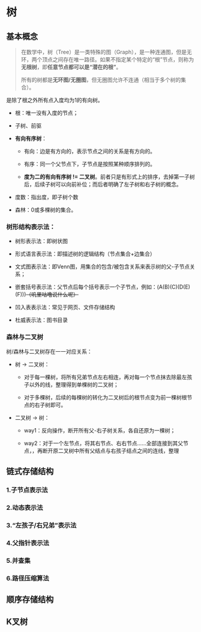 # 树

## 基本概念

> 在数学中，树（Tree）是一类特殊的图（Graph），是一种连通图，但是无环，两个顶点之间存在唯一路径。如果不指定某个特定的“根”节点，则称为**无根树**，即**任意节点都可以是“潜在的根”**。
> 
> 所有的树都是**无环图/无圈图**，但无圈图允许不连通（相当于多个树的集合）。

是除了根之外所有点入度均为1的有向树。

- 根：唯一没有入度的节点；

- 子树、前驱

- **有向有序树**：
  
  - 有向：边是有方向的，表示节点之间的关系是有方向的。
  
  - 有序：同一个父节点下，子节点是按照某种顺序排列的。
  
  - **度为二的有向有序树 != 二叉树**。前者只是有形式上的排序，去掉第一子树后，后续子树可以向前补位；而后者明确了左子树和右子树的概念。

- 度数：指出度，即子树个数

- 森林：0或多棵树的集合。

### 树形结构表示法：

- 树形表示法：即树状图

- 形式语言表示法：即描述树的逻辑结构（节点集合+边集合）

- 文式图表示法：即Venn图，用集合的包含/被包含关系来表示树的父-子节点关系；

- 嵌套括号表示法：父节点后每个括号表示一个子节点，例如：(A(B)(C)(D(E)(F)))~~（叽里咕噜说什么呢）~~

- 凹入表表示法：常见于网页、文件存储结构

- 杜威表示法：图书目录

### 森林与二叉树

树/森林与二叉树存在一一对应关系：

- 树 -> 二叉树：
  
  - 对于每一棵树，将所有兄弟节点左右相连，再对每一个节点抹去除最左孩子以外的线，整理得到单棵树的二叉树；
  
  - 对于多棵树，后续的每棵树的转化为二叉树后的根节点变为前一棵树根节点的右子树即可。

- 二叉树 -> 树：
  
  - way1：反向操作，断开所有父-右子树关系，各自还原为一棵树；
  
  - way2：对于一个左节点，将其右节点、右右节点……全部连接到其父节点，，再断开原二叉树中所有父结点与右孩子结点之间的连线，整理

## 链式存储结构

### 1.子节点表示法

### 2.动态表示法

### 3.“左孩子/右兄弟”表示法

### 4.父指针表示法

### 5.并查集

### 6.路径压缩算法

## 顺序存储结构

## K叉树
